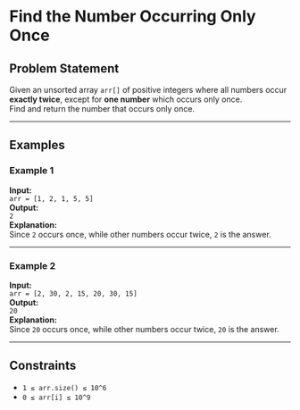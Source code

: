 # Find the Number Occurring Only Once

## Problem Statement

Given an unsorted array `arr[]` of positive integers where all numbers occur **exactly twice**, except for **one number** which occurs only once.  
Find and return the number that occurs only once.

---

## Examples

### Example 1

**Input:**  
`arr = [1, 2, 1, 5, 5]`  
**Output:**  
`2`  
**Explanation:**  
Since `2` occurs once, while other numbers occur twice, `2` is the answer.

---

### Example 2

**Input:**  
`arr = [2, 30, 2, 15, 20, 30, 15]`  
**Output:**  
`20`  
**Explanation:**  
Since `20` occurs once, while other numbers occur twice, `20` is the answer.

---

## Constraints

- `1 ≤ arr.size() ≤ 10^6`  
- `0 ≤ arr[i] ≤ 10^9`

